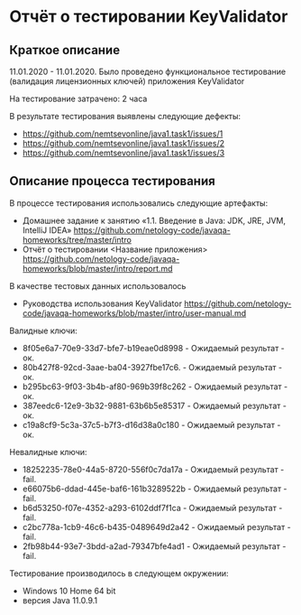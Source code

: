 # Отчёт о тестировании KeyValidator

## Краткое описание

11.01.2020 - 11.01.2020. Было проведено функциональное тестирование (валидация лицензионных ключей) приложения KeyValidator

На тестирование затрачено: 2 часа

В результате тестирования выявлены следующие дефекты:

* https://github.com/nemtsevonline/java1.task1/issues/1
* https://github.com/nemtsevonline/java1.task1/issues/2
* https://github.com/nemtsevonline/java1.task1/issues/3

## Описание процесса тестирования

В процессе тестирования использовались следующие артефакты:
* Домашнее задание к занятию «1.1. Введение в Java: JDK, JRE, JVM, IntelliJ IDEA» https://github.com/netology-code/javaqa-homeworks/tree/master/intro
* Отчёт о тестировании <Название приложения> https://github.com/netology-code/javaqa-homeworks/blob/master/intro/report.md


В качестве тестовых данных использовалось
* Руководства использования KeyValidator https://github.com/netology-code/javaqa-homeworks/blob/master/intro/user-manual.md

Валидные ключи:
* 8f05e6a7-70e9-33d7-bfe7-b19eae0d8998 - Ожидаемый результат - ок.
* 80b427f8-92cd-3aae-ba04-3927fbe17c6. - Ожидаемый результат - ок.
* b295bc63-9f03-3b4b-af80-969b39f8c262 - Ожидаемый результат - ок.
* 387eedc6-12e9-3b32-9881-63b6b5e85317 - Ожидаемый результат - ок.
* c19a8cf9-5c3a-37c5-b7f3-d16d38a0c180 - Ожидаемый результат - ок.

Невалидные ключи:
* 18252235-78e0-44a5-8720-556f0c7da17a - Ожидаемый результат - fail.
* e66075b6-ddad-445e-baf6-161b3289522b - Ожидаемый результат - fail.
* b6d53250-f07e-4352-a293-6102ddf7f1ca - Ожидаемый результат - fail.
* c2bc778a-1cb9-46c6-b435-0489649d2a42 - Ожидаемый результат - fail.
* 2fb98b44-93e7-3bdd-a2ad-79347bfe4ad1 - Ожидаемый результат - fail.

Тестирование производилось в следующем окружении:
* Windows 10 Home 64 bit
* версия Java 11.0.9.1
